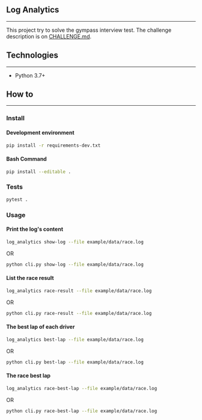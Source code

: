 ## Log Analytics
---

This project try to solve the gympass interview test.
The challenge description is on [CHALLENGE.md](CHALLENGE.md).

## Technologies
---
 * Python 3.7+

## How to
---

### Install

#### Development environment

```bash
pip install -r requirements-dev.txt
```

#### Bash Command
```bash
pip install --editable .
```

### Tests

```bash
pytest .
```

### Usage

#### Print the log's content
```bash
log_analytics show-log --file example/data/race.log
```
OR
```bash
python cli.py show-log --file example/data/race.log
```


#### List the race result
```bash
log_analytics race-result --file example/data/race.log

```
OR
```bash
python cli.py race-result --file example/data/race.log

```

#### The best lap of each driver
```bash
log_analytics best-lap --file example/data/race.log

```
OR
```bash
python cli.py best-lap --file example/data/race.log

```

#### The race best lap
```bash
log_analytics race-best-lap --file example/data/race.log

```
OR
```bash
python cli.py race-best-lap --file example/data/race.log

```